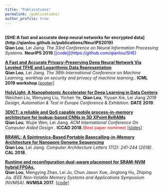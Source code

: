 ```yaml
---
title: "Publications"
permalink: /publications/
author_profile: true
---
```

<br>
<b>[SHE:A fast and accurate deep neural networks for encrypted data](http://qianlou.github.io/publications/NeurIPS2019)</b> <br> 
<b>Qian Lou</b>, Lei Jiang.
<i>The 33rd Conference on Neural Information Processing Systems</i>. <b>NeurIPS 2019</b>.<span style="color:blue">[[code]](https://github.com/qianlou/SHE)</span>

<b>[A Fast and Accurate Privacy-Preserving Deep Neural Network Via Leveled TFHE and Logarithmic Data Representation](http://qianlou.github.io/publications/NeurIPS2019)</b> <br> 
<b>Qian Lou</b>, Lei Jiang.
<i>The 36th International Conference on Machine Learning, workhop on security and privacy of machine learning.</i>. <b>ICML 2019 workshop</b>.<span style="color:blue">[[poster]](http://qianlou.github.io/files/ICML2019.pdf)</span>

<b>[HolyLight: A Nanophotonic Accelerator for Deep Learning in Data Centers](http://qianlou.github.io/publications/DATE2019)</b> <br> 
Weichen Liu, Wenyang Liu, Yichen Ye, <b>Qian Lou</b>, Yiyuan Xie, Lei Jiang
<i>2019 Design, Automation & Test in Europe Conference & Exhibition</i>. <b>DATE 2019</b>. 

<b>[3DICT: a reliable and QoS capable mobile process-in-memory architecture for lookup-based CNNs in 3D XPoint ReRAMs](http://qianlou.github.io/publications/ICCAD2018)</b> <br>
<b>Qian Lou</b>, Wujie Wen, Lei Jiang.
<i>ACM International Conference On Computer Aided Design </i>. <b>ICCAD 2018</b>.<span style="color:red">(Best paper nominee)</span> <span style="color:blue">[[slides]](http://qianlou.github.io/files/ICCAD2018_SLIDE.pdf)</span>


<b>[BRAWL: A Spintronics-Based Portable Basecalling-in-Memory Architecture for Nanopore Genome Sequencing](http://qianlou.github.io/publications/CAL2018)</b> <br>
<b>Qian Lou</b>, Lei Jiang.
<i>Computer Architecture Letters 17(2): 241-244 (2018)</i>. <b>CAL 2018</b>.

<b>[Runtime and reconfiguration dual-aware placement for SRAM-NVM hybrid FPGAs.](http://qianlou.github.io/publications/NVMSA2017)</b><br>
<b>Qian Lou</b>, Mengying Zhao, Lei Ju, Chun Jason Xue, Jingtong Hu, Zhiping Jia.
<i>IEEE Non-Volatile Memory Systems and Applications Symposium (NVMSA).</i> <b>NVMSA 2017</b>. <span style="color:blue">[[code]](https://github.com/qianlou/NVMSA2017)</span>




